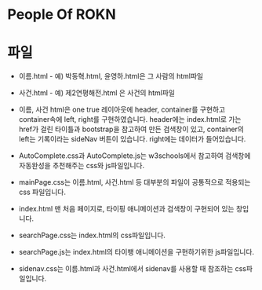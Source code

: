 # People Of ROKN

# 파일
- 이름.html - 예) 박동혁.html, 윤영하.html은 그 사람의 html파일
- 사건.html - 예) 제2연평해전.html 은 사건의 html파일
- 이름, 사건 html은 one true 레이아웃에 header, container를 구현하고 container속에 left, right를 구현하였습니다. header에는 index.html로 가는 href가 걸린 타이틀과 bootstrap을 참고하여 만든 검색창이 있고, container의 left는 기록이라는 sideNav 버튼이 있습니다. right에는 데이터가 들어있습니다.


- AutoComplete.css과 AutoComplete.js는 w3schools에서 참고하여 검색창에 자동완성을 추천해주는 css와 js파일입니다.
- mainPage.css는 이름.html, 사건.html 등 대부분의 파일이 공통적으로 적용되는 css 파일입니다.
- index.html 맨 처음 페이지로, 타이핑 애니메이션과 검색창이 구현되어 있는 창입니다.
- searchPage.css는 index.html의 css파일입니다.
- searchPage.js는 index.html의 타이팽 애니메이션을 구현하기위한 js파일입니다.
- sidenav.css는 이름.html과 사건.html에서 sidenav를 사용할 때 참조하는 css파일입니다.
